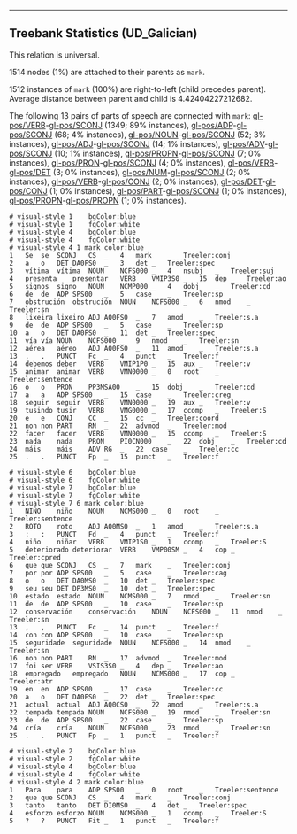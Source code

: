 

--------------------------------------------------------------------------------

## Treebank Statistics (UD_Galician)

This relation is universal.

1514 nodes (1%) are attached to their parents as `mark`.

1512 instances of `mark` (100%) are right-to-left (child precedes parent).
Average distance between parent and child is 4.42404227212682.

The following 13 pairs of parts of speech are connected with `mark`: [gl-pos/VERB]()-[gl-pos/SCONJ]() (1349; 89% instances), [gl-pos/ADP]()-[gl-pos/SCONJ]() (68; 4% instances), [gl-pos/NOUN]()-[gl-pos/SCONJ]() (52; 3% instances), [gl-pos/ADJ]()-[gl-pos/SCONJ]() (14; 1% instances), [gl-pos/ADV]()-[gl-pos/SCONJ]() (10; 1% instances), [gl-pos/PROPN]()-[gl-pos/SCONJ]() (7; 0% instances), [gl-pos/PRON]()-[gl-pos/SCONJ]() (4; 0% instances), [gl-pos/VERB]()-[gl-pos/DET]() (3; 0% instances), [gl-pos/NUM]()-[gl-pos/SCONJ]() (2; 0% instances), [gl-pos/VERB]()-[gl-pos/CONJ]() (2; 0% instances), [gl-pos/DET]()-[gl-pos/CONJ]() (1; 0% instances), [gl-pos/PART]()-[gl-pos/SCONJ]() (1; 0% instances), [gl-pos/PROPN]()-[gl-pos/PROPN]() (1; 0% instances).


~~~ conllu
# visual-style 1	bgColor:blue
# visual-style 1	fgColor:white
# visual-style 4	bgColor:blue
# visual-style 4	fgColor:white
# visual-style 4 1 mark	color:blue
1	Se	se	SCONJ	CS	_	4	mark	_	Treeler:conj
2	a	o	DET	DA0FS0	_	3	det	_	Treeler:spec
3	vítima	vítima	NOUN	NCFS000	_	4	nsubj	_	Treeler:suj
4	presenta	presentar	VERB	VMIP3S0	_	15	dep	_	Treeler:ao
5	signos	signo	NOUN	NCMP000	_	4	dobj	_	Treeler:cd
6	de	de	ADP	SPS00	_	5	case	_	Treeler:sp
7	obstrución	obstrución	NOUN	NCFS000	_	6	nmod	_	Treeler:sn
8	lixeira	lixeiro	ADJ	AQ0FS0	_	7	amod	_	Treeler:s.a
9	de	de	ADP	SPS00	_	5	case	_	Treeler:sp
10	a	o	DET	DA0FS0	_	11	det	_	Treeler:spec
11	vía	vía	NOUN	NCFS000	_	9	nmod	_	Treeler:sn
12	aérea	aéreo	ADJ	AQ0FS0	_	11	amod	_	Treeler:s.a
13	,	,	PUNCT	Fc	_	4	punct	_	Treeler:f
14	debemos	deber	VERB	VMIP1P0	_	15	aux	_	Treeler:v
15	animar	animar	VERB	VMN0000	_	0	root	_	Treeler:sentence
16	o	o	PRON	PP3MSA00	_	15	dobj	_	Treeler:cd
17	a	a	ADP	SPS00	_	15	case	_	Treeler:creg
18	seguir	seguir	VERB	VMN0000	_	19	aux	_	Treeler:v
19	tusindo	tusir	VERB	VMG0000	_	17	ccomp	_	Treeler:S
20	e	e	CONJ	CC	_	15	cc	_	Treeler:coord
21	non	non	PART	RN	_	22	advmod	_	Treeler:mod
22	facer	facer	VERB	VMN0000	_	15	ccomp	_	Treeler:S
23	nada	nada	PRON	PI0CN000	_	22	dobj	_	Treeler:cd
24	máis	máis	ADV	RG	_	22	case	_	Treeler:cc
25	.	.	PUNCT	Fp	_	15	punct	_	Treeler:f

~~~


~~~ conllu
# visual-style 6	bgColor:blue
# visual-style 6	fgColor:white
# visual-style 7	bgColor:blue
# visual-style 7	fgColor:white
# visual-style 7 6 mark	color:blue
1	NIÑO	niño	NOUN	NCMS000	_	0	root	_	Treeler:sentence
2	ROTO	roto	ADJ	AQ0MS0	_	1	amod	_	Treeler:s.a
3	:	:	PUNCT	Fd	_	4	punct	_	Treeler:f
4	niño	niñar	VERB	VMIP1S0	_	1	ccomp	_	Treeler:S
5	deteriorado	deteriorar	VERB	VMP00SM	_	4	cop	_	Treeler:cpred
6	que	que	SCONJ	CS	_	7	mark	_	Treeler:conj
7	por	por	ADP	SPS00	_	5	case	_	Treeler:cag
8	o	o	DET	DA0MS0	_	10	det	_	Treeler:spec
9	seu	seu	DET	DP3MS0	_	10	det	_	Treeler:spec
10	estado	estado	NOUN	NCMS000	_	7	nmod	_	Treeler:sn
11	de	de	ADP	SPS00	_	10	case	_	Treeler:sp
12	conservación	conservación	NOUN	NCFS000	_	11	nmod	_	Treeler:sn
13	,	,	PUNCT	Fc	_	14	punct	_	Treeler:f
14	con	con	ADP	SPS00	_	10	case	_	Treeler:sp
15	seguridade	seguridade	NOUN	NCFS000	_	14	nmod	_	Treeler:sn
16	non	non	PART	RN	_	17	advmod	_	Treeler:mod
17	foi	ser	VERB	VSIS3S0	_	4	dep	_	Treeler:ao
18	empregado	empregado	NOUN	NCMS000	_	17	cop	_	Treeler:atr
19	en	en	ADP	SPS00	_	17	case	_	Treeler:cc
20	a	o	DET	DA0FS0	_	22	det	_	Treeler:spec
21	actual	actual	ADJ	AQ0CS0	_	22	amod	_	Treeler:s.a
22	tempada	tempada	NOUN	NCFS000	_	19	nmod	_	Treeler:sn
23	de	de	ADP	SPS00	_	22	case	_	Treeler:sp
24	cría	cría	NOUN	NCFS000	_	23	nmod	_	Treeler:sn
25	.	.	PUNCT	Fp	_	1	punct	_	Treeler:f

~~~


~~~ conllu
# visual-style 2	bgColor:blue
# visual-style 2	fgColor:white
# visual-style 4	bgColor:blue
# visual-style 4	fgColor:white
# visual-style 4 2 mark	color:blue
1	Para	para	ADP	SPS00	_	0	root	_	Treeler:sentence
2	que	que	SCONJ	CS	_	4	mark	_	Treeler:conj
3	tanto	tanto	DET	DI0MS0	_	4	det	_	Treeler:spec
4	esforzo	esforzo	NOUN	NCMS000	_	1	ccomp	_	Treeler:S
5	?	?	PUNCT	Fit	_	1	punct	_	Treeler:f

~~~


